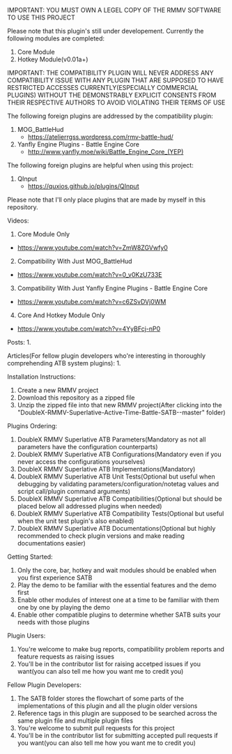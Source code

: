 IMPORTANT: YOU MUST OWN A LEGEL COPY OF THE RMMV SOFTWARE TO USE THIS PROJECT

Please note that this plugin's still under developement. Currently the following modules are completed:
1. Core Module
2. Hotkey Module(v0.01a+)

IMPORTANT: THE COMPATIBILITY PLUGIN WILL NEVER ADDRESS ANY COMPATIBILITY ISSUE WITH ANY PLUGIN THAT ARE SUPPOSED TO HAVE RESTRICTED ACCESSES CURRENTLY(ESPECIALLY COMMERCIAL PLUGINS) WITHOUT THE DEMONSTRABLY EXPLICIT CONSENTS FROM THEIR RESPECTIVE AUTHORS TO AVOID VIOLATING THEIR TERMS OF USE

The following foreign plugins are addressed by the compatibility plugin:
1. MOG_BattleHud
   - https://atelierrgss.wordpress.com/rmv-battle-hud/
2. Yanfly Engine Plugins - Battle Engine Core
   - http://www.yanfly.moe/wiki/Battle_Engine_Core_(YEP)

The following foreign plugins are helpful when using this project:
1. QInput
   - https://quxios.github.io/plugins/QInput

Please note that I'll only place plugins that are made by myself in this repository.

Videos:
1. Core Module Only
- https://www.youtube.com/watch?v=ZmW8ZGVwfy0
2. Compatibility With Just MOG_BattleHud
- https://www.youtube.com/watch?v=0_v0KzU733E
3. Compatibility With Just Yanfly Engine Plugins - Battle Engine Core
- https://www.youtube.com/watch?v=c6ZSvDVj0WM
4. Core And Hotkey Module Only
- https://www.youtube.com/watch?v=4YyBFcj-nP0

Posts:
1. 

Articles(For fellow plugin developers who're interesting in thoroughly comprehending ATB system plugins):
1. 

Installation Instructions:
1. Create a new RMMV project
2. Download this repository as a zipped file
3. Unzip the zipped file into that new RMMV project(After clicking into the "DoubleX-RMMV-Superlative-Active-Time-Battle-SATB--master" folder)

Plugins Ordering:
1. DoubleX RMMV Superlative ATB Parameters(Mandatory as not all parameters have the configuration counterparts)
2. DoubleX RMMV Superlative ATB Configurations(Mandatory even if you never access the configurations yourselves)
3. DoubleX RMMV Superlative ATB Implementations(Mandatory)
4. DoubleX RMMV Superlative ATB Unit Tests(Optional but useful when debugging by validating parameters/configuration/notetag values and script call/plugin command arguments)
5. DoubleX RMMV Superlative ATB Compatibilities(Optional but should be placed below all addressed plugins when needed)
6. DoubleX RMMV Superlative ATB Compatibility Tests(Optional but useful when the unit test plugin's also enabled)
7. DoubleX RMMV Superlative ATB Documentations(Optional but highly recommended to check plugin versions and make reading documentations easier)

Getting Started:
1. Only the core, bar, hotkey and wait modules should be enabled when you first experience SATB
2. Play the demo to be familiar with the essential features and the demo first
3. Enable other modules of interest one at a time to be familiar with them one by one by playing the demo
4. Enable other compatible plugins to determine whether SATB suits your needs with those plugins

Plugin Users:
1. You're welcome to make bug reports, compatibility problem reports and feature requests as raising issues
2. You'll be in the contributor list for raising accetped issues if you want(you can also tell me how you want me to credit you)

Fellow Plugin Developers:
1. The SATB folder stores the flowchart of some parts of the implementations of this plugin and all the plugin older versions
2. Reference tags in this plugin are supposed to be searched across the same plugin file and multiple plugin files
4. You're welcome to submit pull requests for this project
5. You'll be in the contributor list for submitting accepted pull requests if you want(you can also tell me how you want me to credit you)
